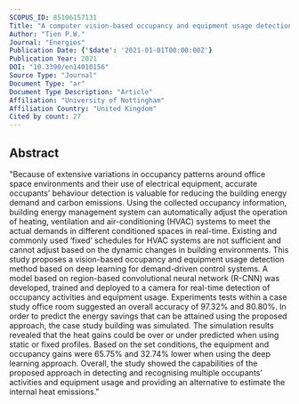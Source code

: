 ```yaml
---
SCOPUS_ID: 85106157131
Title: "A computer vision-based occupancy and equipment usage detection approach for reducing building energy demand"
Author: "Tien P.W."
Journal: "Energies"
Publication Date: {'$date': '2021-01-01T00:00:00Z'}
Publication Year: 2021
DOI: "10.3390/en14010156"
Source Type: "Journal"
Document Type: "ar"
Document Type Description: "Article"
Affiliation: "University of Nottingham"
Affiliation Country: "United Kingdom"
Cited by count: 27
---
```


## Abstract
"Because of extensive variations in occupancy patterns around office space environments and their use of electrical equipment, accurate occupants’ behaviour detection is valuable for reducing the building energy demand and carbon emissions. Using the collected occupancy information, building energy management system can automatically adjust the operation of heating, ventilation and air-conditioning (HVAC) systems to meet the actual demands in different conditioned spaces in real-time. Existing and commonly used ‘fixed’ schedules for HVAC systems are not sufficient and cannot adjust based on the dynamic changes in building environments. This study proposes a vision-based occupancy and equipment usage detection method based on deep learning for demand-driven control systems. A model based on region-based convolutional neural network (R-CNN) was developed, trained and deployed to a camera for real-time detection of occupancy activities and equipment usage. Experiments tests within a case study office room suggested an overall accuracy of 97.32% and 80.80%. In order to predict the energy savings that can be attained using the proposed approach, the case study building was simulated. The simulation results revealed that the heat gains could be over or under predicted when using static or fixed profiles. Based on the set conditions, the equipment and occupancy gains were 65.75% and 32.74% lower when using the deep learning approach. Overall, the study showed the capabilities of the proposed approach in detecting and recognising multiple occupants’ activities and equipment usage and providing an alternative to estimate the internal heat emissions."
